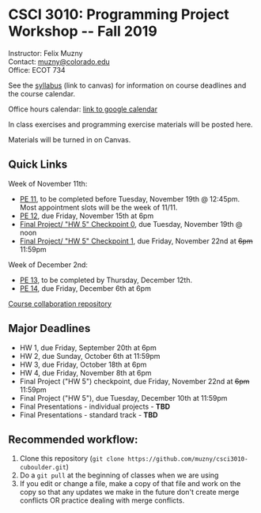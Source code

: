 CSCI 3010: Programming Project Workshop -- Fall 2019
=====================

Instructor: Felix Muzny  
Contact: muzny@colorado.edu  
Office: ECOT 734  

See the  [syllabus](https://canvas.colorado.edu/courses/51530/files/6645958?module_item_id=1506782) (link to canvas) for information on course deadlines and the course calendar.

Office hours calendar: [link to google calendar](https://calendar.google.com/calendar/embed?src=colorado.edu_s9nphjmab2gjb2f3lq4n9tg7vk%40group.calendar.google.com&ctz=America%2FDenver)

In class exercises and programming exercise materials will be posted here.

Materials will be turned in on Canvas.

Quick Links
-------------
Week of November 11th:
- [PE 11](programming_exercises/pe11.md), to be completed before Tuesday, November 19th @ 12:45pm. Most appointment slots will be the week of 11/11.
- [PE 12](programming_exercises/pe12.md), due Friday, November 15th at 6pm
- [Final Project/ "HW 5" Checkpoint 0](homework/hw5_finalproject/), due Tuesday, November 19th @ noon
- [Final Project/ "HW 5" Checkpoint 1](homework/hw5_finalproject/), due Friday, November 22nd at <s>6pm</s> 11:59pm

Week of December 2nd:
- [PE 13](programming_exercises/pe13.md), to be completed by Thursday, December 12th.
- [PE 14](programming_exercises/pe14.md), due Friday, December 6th at 6pm

[Course collaboration repository](https://github.com/muzny/csci3010-fall2019-collab)

Major Deadlines
-------------
- HW 1, due Friday, September 20th at 6pm
- HW 2, due Sunday, October 6th at 11:59pm
- HW 3, due Friday, October 18th at 6pm
- HW 4, due Friday, November 8th at 6pm
- Final Project ("HW 5") checkpoint, due Friday, November 22nd at <s>6pm</s> 11:59pm
- Final Project ("HW 5"), due Tuesday, December 10th at 11:59pm
- Final Presentations - individual projects - __TBD__
- Final Presentations - standard track - __TBD__

Recommended workflow:
---------------
1. Clone this repository (`git clone https://github.com/muzny/csci3010-cuboulder.git`)
2. Do a `git pull` at the beginning of classes when we are using 
3. If you edit or change a file, make a copy of that file and work on the copy so that any updates we make in the future don't create merge conflicts OR practice dealing with merge conflicts. 
